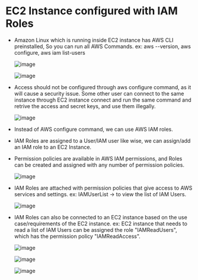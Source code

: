 # EC2 Instance configured with IAM Roles

- Amazon Linux which is running inside EC2 instance has AWS CLI preinstalled, So you can run all AWS Commands. ex: aws --version, aws configure, aws iam list-users

  ![image](https://github.com/user-attachments/assets/a79c1cc5-1c88-4c1e-9254-2753e6c7301d)

  ![image](https://github.com/user-attachments/assets/00e1fcb9-274a-46bb-a97e-b5e723b61c3c)

- Access should not be configured through aws configure command, as it will cause a security issue. Some other user can connect to the same instance through EC2 instance connect and run the same command and retrive the access and secret keys, and use them illegally.

  ![image](https://github.com/user-attachments/assets/295b6e89-3056-48c3-acf4-0fe527ee8700)

- Instead of AWS configure command, we can use AWS IAM roles. 
- IAM Roles are assigned to a User/IAM user like wise, we can assign/add an IAM role to an EC2 Instance.
- Permission policies are available in AWS IAM permissions, and Roles can be created and assigned with any number of permission policies.

  ![image](https://github.com/user-attachments/assets/15f8808e-4072-4cf0-aeb0-3aaea0053c4e)

- IAM Roles are attached with permission policies that give access to AWS services and settings. ex: IAMUserList -> to view the list of IAM Users.

  ![image](https://github.com/user-attachments/assets/d0f3d5cb-8787-40d4-92aa-911d07a9f359)
  
- IAM Roles can also be connected to an EC2 instance based on the use case/requirements of the EC2 instance. ex: EC2 instance that needs to read a list of IAM Users can be assigned the role "IAMReadUsers", which has the permission policy   "IAMReadAccess".

  ![image](https://github.com/user-attachments/assets/31fb13f2-f752-41a3-ab34-1666b2b75bd8)

  ![image](https://github.com/user-attachments/assets/b0af5a00-86cc-43d7-8a2f-5a67690908f1)

  ![image](https://github.com/user-attachments/assets/ee7c7b65-2aee-4e9d-954f-8b1564afe3d7)


  

